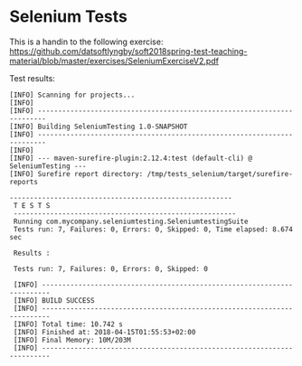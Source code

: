 # Selenium Tests

This is a handin to the following exercise:
https://github.com/datsoftlyngby/soft2018spring-test-teaching-material/blob/master/exercises/SeleniumExerciseV2.pdf

Test results:

```
[INFO] Scanning for projects...
[INFO] 
[INFO] ------------------------------------------------------------------------
[INFO] Building SeleniumTesting 1.0-SNAPSHOT
[INFO] ------------------------------------------------------------------------
[INFO] 
[INFO] --- maven-surefire-plugin:2.12.4:test (default-cli) @ SeleniumTesting ---
[INFO] Surefire report directory: /tmp/tests_selenium/target/surefire-reports

-------------------------------------------------------
 T E S T S
 -------------------------------------------------------
 Running com.mycompany.seleniumtesting.SeleniumtestingSuite
 Tests run: 7, Failures: 0, Errors: 0, Skipped: 0, Time elapsed: 8.674 sec

 Results :

 Tests run: 7, Failures: 0, Errors: 0, Skipped: 0

 [INFO] ------------------------------------------------------------------------
 [INFO] BUILD SUCCESS
 [INFO] ------------------------------------------------------------------------
 [INFO] Total time: 10.742 s
 [INFO] Finished at: 2018-04-15T01:55:53+02:00
 [INFO] Final Memory: 10M/203M
 [INFO] ------------------------------------------------------------------------

```
